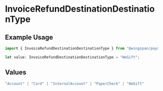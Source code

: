 # InvoiceRefundDestinationDestinationType

## Example Usage

```typescript
import { InvoiceRefundDestinationDestinationType } from "@wingspan/payments/sdk/models/shared";

let value: InvoiceRefundDestinationDestinationType = "WeGift";
```

## Values

```typescript
"Account" | "Card" | "InternalAccount" | "PaperCheck" | "WeGift"
```